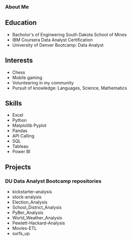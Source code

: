 ### About Me

<!--
**eddieperez1/eddieperez1** is a ✨ _special_ ✨ repository because its `README.md` (this file) appears on your GitHub profile.-->

## Education
- Bacholor's of Engineering South Dakota School of Mines
- IBM Coursera Data Analyst Certification
- University of Denver Bootcamp: Data Analyst
    
## Interests
- Chess
- Mobile gaming
- Volunteering in my community
- Pursuit of knowledge: Languages, Science, Mathematics

## Skills
- Excel
- Python
- Matplotlib Pyplot
- Pandas
- API Calling
- SQL
- Tableau
- Power BI
	
## Projects
### DU Data Analyst Bootcamp repositories
- kickstarter-analysis
- stock-analysis
- Election_Analysis
- School_District_Analysis
- PyBer_Analysis
- World_Weather_Analysis
- Pewlett-Hackard-Analysis
- Movies-ETL
- surfs_up


